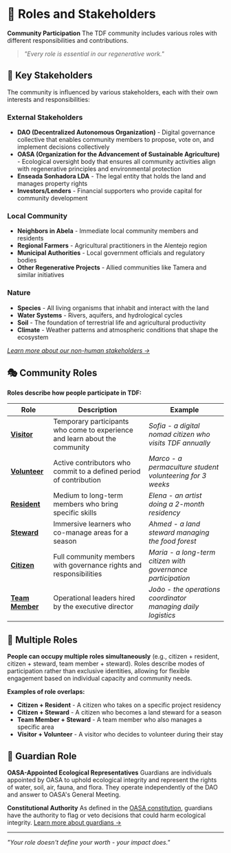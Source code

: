# 👥 Roles and Stakeholders

**Community Participation** The TDF community includes various roles with different responsibilities and contributions.

> *"Every role is essential in our regenerative work."*

## 🌱 Key Stakeholders

The community is influenced by various stakeholders, each with their own interests and responsibilities:

### External Stakeholders
- **DAO (Decentralized Autonomous Organization)** - Digital governance collective that enables community members to propose, vote on, and implement decisions collectively
- **OASA (Organization for the Advancement of Sustainable Agriculture)** - Ecological oversight body that ensures all community activities align with regenerative principles and environmental protection
- **Enseada Sonhadora LDA** - The legal entity that holds the land and manages property rights
- **Investors/Lenders** - Financial supporters who provide capital for community development

### Local Community
- **Neighbors in Abela** - Immediate local community members and residents
- **Regional Farmers** - Agricultural practitioners in the Alentejo region
- **Municipal Authorities** - Local government officials and regulatory bodies
- **Other Regenerative Projects** - Allied communities like Tamera and similar initiatives

### Nature
- **Species** - All living organisms that inhabit and interact with the land
- **Water Systems** - Rivers, aquifers, and hydrological cycles
- **Soil** - The foundation of terrestrial life and agricultural productivity
- **Climate** - Weather patterns and atmospheric conditions that shape the ecosystem

*[Learn more about our non-human stakeholders →](../07_land-stewardship/README.md)*

## 🎭 Community Roles

**Roles describe how people participate in TDF:**

| Role | Description | Example |
|-----------------|-------------------|---------------------|
| **[Visitor](visitor.md)** | Temporary participants who come to experience and learn about the community | *Sofia - a digital nomad citizen who visits TDF annually* |
| **[Volunteer](volunteer.md)** | Active contributors who commit to a defined period of contribution | *Marco - a permaculture student volunteering for 3 weeks* |
| **[Resident](resident.md)** | Medium to long-term members who bring specific skills | *Elena - an artist doing a 2-month residency* |
| **[Steward](steward.md)** | Immersive learners who co-manage areas for a season | *Ahmed - a land steward managing the food forest* |
| **[Citizen](citizen.md)** | Full community members with governance rights and responsibilities | *Maria - a long-term citizen with governance participation* |
| **[Team Member](team_member.md)** | Operational leaders hired by the executive director | *João - the operations coordinator managing daily logistics* |

## 🔄 Multiple Roles

**People can occupy multiple roles simultaneously** (e.g., citizen + resident, citizen + steward, team member + steward). Roles describe modes of participation rather than exclusive identities, allowing for flexible engagement based on individual capacity and community needs.

**Examples of role overlaps:**
- **Citizen + Resident** - A citizen who takes on a specific project residency
- **Citizen + Steward** - A citizen who becomes a land steward for a season
- **Team Member + Steward** - A team member who also manages a specific area
- **Visitor + Volunteer** - A visitor who decides to volunteer during their stay

## 🌳 Guardian Role

**OASA-Appointed Ecological Representatives** Guardians are individuals appointed by OASA to uphold ecological integrity and represent the rights of water, soil, air, fauna, and flora. They operate independently of the DAO and answer to OASA's General Meeting.

**Constitutional Authority** As defined in the [OASA constitution](https://oasa.earth), guardians have the authority to flag or veto decisions that could harm ecological integrity. [Learn more about guardians →](guardian.md)

---

*"Your role doesn't define your worth - your impact does."*
